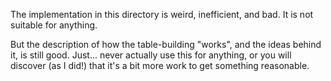 The implementation in this directory is weird, inefficient, and bad.
It is not suitable for anything.

But the description of how the table-building "works", and the ideas behind it, is still good.
Just... never actually use this for anything, or you will discover (as I did!) that it's a bit more work to get something reasonable.
